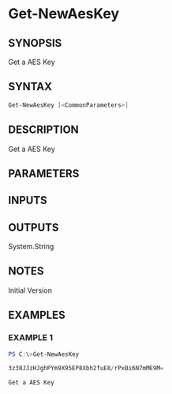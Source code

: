 ﻿# Get-NewAesKey
## SYNOPSIS
Get a AES Key

## SYNTAX
```powershell
Get-NewAesKey [<CommonParameters>]
```

## DESCRIPTION
Get a AES Key

## PARAMETERS
## INPUTS


## OUTPUTS
System.String

## NOTES
Initial Version

## EXAMPLES
### EXAMPLE 1
```powershell
PS C:\>Get-NewAesKey

3z38JJzHJghPYm9X95EP8Xbh2fuE8/rPxBi6N7mME9M=

Get a AES Key
```



